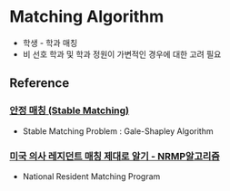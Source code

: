 # Matching Algorithm
- 학생 - 학과 매칭
- 비 선호 학과 및 학과 정원이 가변적인 경우에 대한 고려 필요

## Reference

### [안정 매칭 (Stable Matching)](https://gazelle-and-cs.tistory.com/111)
- Stable Matching Problem : Gale-Shapley Algorithm

### [미국 의사 레지던트 매칭 제대로 알기 - NRMP알고리즘](https://www.youtube.com/watch?v=xm6921w9vXw)
- National Resident Matching Program

